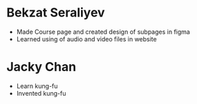 # Bekzat Seraliyev
* Made Course page and created design of subpages in figma
* Learned using of audio and video files in website
# Jacky Chan
* Learn kung-fu
* Invented kung-fu

